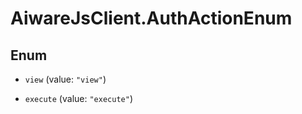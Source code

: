 # AiwareJsClient.AuthActionEnum

## Enum


* `view` (value: `"view"`)

* `execute` (value: `"execute"`)


